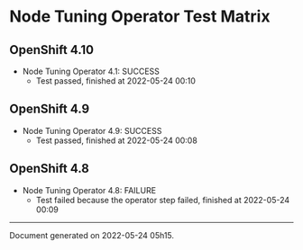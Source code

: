 
Node Tuning Operator Test Matrix
================================

OpenShift 4.10
--------------



* Node Tuning Operator 4.1: SUCCESS
  - Test passed, finished at 2022-05-24 00:10






OpenShift 4.9
-------------



* Node Tuning Operator 4.9: SUCCESS
  - Test passed, finished at 2022-05-24 00:08






OpenShift 4.8
-------------



* Node Tuning Operator 4.8: FAILURE
  - Test failed because the operator step failed, finished at 2022-05-24 00:09






---
Document generated on 2022-05-24 05h15.

